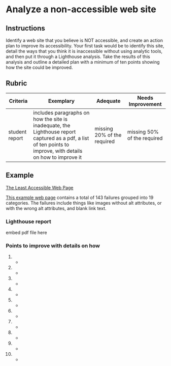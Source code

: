 # Analyze a non-accessible web site

## Instructions

Identify a web site that you believe is NOT accessible, and create an action plan to improve its accessibility. Your first task would be to identify this site, detail the ways that you think it is inaccessible without using analytic tools, and then put it through a Lighthouse analysis. Take the results of this analysis and outline a detailed plan with a minimum of ten points showing how the site could be improved.

## Rubric

| Criteria       | Exemplary                                                                                                                                                      | Adequate                    | Needs Improvement           |
| -------------- | -------------------------------------------------------------------------------------------------------------------------------------------------------------- | --------------------------- | --------------------------- |
| student report | includes paragraphs on how the site is inadequate, the Lighthouse report captured as a pdf, a list of ten points to improve, with details on how to improve it | missing 20% of the required | missing 50% of the required |

## Example
[The Least Accessible Web Page](https://alphagov.github.io/accessibility-tool-audit/test-cases.html)

[This example web page](https://alphagov.github.io/accessibility-tool-audit/test-cases.html) contains a total of 143 failures grouped into 19 categories.  The failures include things like images without alt attributes, or with the wrong alt attributes, and blank link text.

### Lighthouse report
embed pdf file here

### Points to improve with details on how
1. 
    * 
2. 
    * 
3. 
    * 
4. 
    * 
5. 
    * 
6. 
    * 
7. 
    * 
8. 
    * 
9. 
    * 
10. 
    * 


